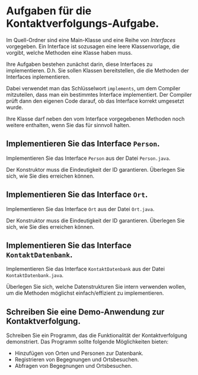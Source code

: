 # Aufgaben für die Kontaktverfolgungs-Aufgabe.

Im Quell-Ordner sind eine Main-Klasse und eine Reihe von *Interfaces* vorgegeben.
Ein Interface ist sozusagen eine leere Klassenvorlage, die vorgibt, welche Methoden
eine Klasse haben muss.

Ihre Aufgaben bestehen zunächst darin, diese Interfaces zu implementieren.
D.h. Sie sollen Klassen bereitstellen, die die Methoden der Interfaces inplementieren.

Dabei verwendet man das Schlüsselwort ```implements```, um dem Compiler
mitzuteilen, dass man ein bestimmtes Interface implementiert.
Der Compiler prüft dann den eigenen Code darauf, ob das Interface korrekt 
umgesetzt wurde.

Ihre Klasse darf neben den vom Interface vorgegebenen Methoden noch weitere enthalten,
wenn Sie das für sinnvoll halten.


## Implementieren Sie das Interface ```Person```.

Implementieren Sie das Interface ```Person``` aus der Datei ```Person.java```.

Der Konstruktor muss die Eindeutigkeit der ID garantieren.
Überlegen Sie sich, wie Sie dies erreichen können.


## Implementieren Sie das Interface ```Ort```.

Implementieren Sie das Interface ```Ort``` aus der Datei ```Ort.java```.

Der Konstruktor muss die Eindeutigkeit der ID garantieren.
Überlegen Sie sich, wie Sie dies erreichen können.

## Implementieren Sie das Interface ```KontaktDatenbank```.

Implementieren Sie das Interface ```KontaktDatenbank```
aus der Datei ```KontaktDatenbank.java```.

Überlegen Sie sich, welche Datenstrukturen Sie intern verwenden
wollen, um die Methoden möglichst einfach/effizient zu implementieren.

## Schreiben Sie eine Demo-Anwendung zur Kontaktverfolgung.

Schreiben Sie ein Programm, das die Funktionalität der Kontaktverfolgung demonstriert.
Das Programm sollte folgende Möglichkeiten bieten:

- Hinzufügen von Orten und Personen zur Datenbank.
- Registrieren von Begegnungen und Ortsbesuchen.
- Abfragen von Begegnungen und Ortsbesuchen.

